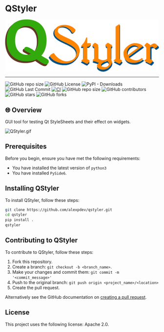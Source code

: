 # QStyler

![QStyler](https://raw.githubusercontent.com/alexpdev/QStyler/master/assets/QStylerLogo.png)

------------------------------
<!--- These are examples. See https://shields.io for others or to customize this set of shields. You might want to include dependencies, project status and licence info here --->

![GitHub repo size](https://img.shields.io/github/repo-size/alexpdev/qstyler?color=orange)
![GitHub License](https://img.shields.io/github/license/alexpdev/qstyler?color=red&logo=apache)
![PyPI - Downloads](https://img.shields.io/pypi/dm/qstyler?color=brown)
![GitHub Last Commit](https://badgen.net/github/last-commit/alexpdev/qstyler?color=blue&icon=github)
[![CI](https://github.com/alexpdev/QStyler/actions/workflows/pyworkflow.yml/badge.svg?branch=master&event=push)](https://github.com/alexpdev/QStyler/actions/workflows/workflow.yml)
![GitHub repo size](https://img.shields.io/github/repo-size/alexpdev/qstyler)
![GitHub contributors](https://img.shields.io/github/contributors/alexpdev/qstyler)
![GitHub stars](https://img.shields.io/github/stars/alexpdev/qstyler)
![GitHub forks](https://img.shields.io/github/forks/alexpdev/qstyler)

## 🌐 Overview

GUI tool for testing Qt StyleSheets and their effect on widgets.

![QStyler.gif](https://raw.githubusercontent.com/alexpdev/QStyler/master/assets/QStyler.gif)

## Prerequisites

Before you begin, ensure you have met the following requirements:

<!--- These are just example requirements. Add, duplicate or remove as required --->

* You have installed the latest version of `python3`
* You have installed `PySide6`.

## Installing QStyler

To install QStyler, follow these steps:

```bash
git clone https://github.com/alexpdev/qstyler.git
cd qstyler
pip install .
qstyler
```

## Contributing to QStyler
<!--- If your README is long or you have some specific process or steps you want contributors to follow, consider creating a separate CONTRIBUTING.md file--->
To contribute to QStyler, follow these steps:

1. Fork this repository.
2. Create a branch: `git checkout -b <branch_name>`.
3. Make your changes and commit them: `git commit -m '<commit_message>'`
4. Push to the original branch: `git push origin <project_name>/<location>`
5. Create the pull request.

Alternatively see the GitHub documentation on [creating a pull request](https://help.github.com/en/github/collaborating-with-issues-and-pull-requests/creating-a-pull-request).

## License

<!--- If you're not sure which open license to use see https://choosealicense.com/--->

This project uses the following license: Apache 2.0.
